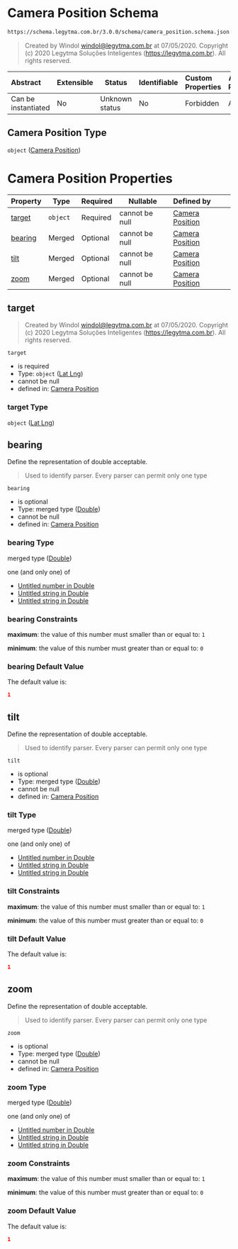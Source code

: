 # Camera Position Schema

```txt
https://schema.legytma.com.br/3.0.0/schema/camera_position.schema.json
```




> Created by Windol [windol@legytma.com.br](mailto:windol@legytma.com.br) at 07/05/2020.
> Copyright (c) 2020 Legytma Soluções Inteligentes (<https://legytma.com.br>). All rights reserved.
>

| Abstract            | Extensible | Status         | Identifiable | Custom Properties | Additional Properties | Access Restrictions | Defined In                                                                                  |
| :------------------ | ---------- | -------------- | ------------ | :---------------- | --------------------- | ------------------- | ------------------------------------------------------------------------------------------- |
| Can be instantiated | No         | Unknown status | No           | Forbidden         | Allowed               | none                | [camera_position.schema.json](../schema/camera_position.schema.json) |

## Camera Position Type

`object` ([Camera Position](camera_position.md))

# Camera Position Properties

| Property            | Type     | Required | Nullable       | Defined by                                                                                                                                        |
| :------------------ | -------- | -------- | -------------- | :------------------------------------------------------------------------------------------------------------------------------------------------ |
| [target](#target)   | `object` | Required | cannot be null | [Camera Position](camera_position-properties-lat-lng.md) |
| [bearing](#bearing) | Merged   | Optional | cannot be null | [Camera Position](app_bar_theme-properties-double.md)    |
| [tilt](#tilt)       | Merged   | Optional | cannot be null | [Camera Position](app_bar_theme-properties-double.md)       |
| [zoom](#zoom)       | Merged   | Optional | cannot be null | [Camera Position](app_bar_theme-properties-double.md)       |

## target




> Created by Windol [windol@legytma.com.br](mailto:windol@legytma.com.br) at 07/05/2020.
> Copyright (c) 2020 Legytma Soluções Inteligentes (<https://legytma.com.br>). All rights reserved.
>

`target`

-   is required
-   Type: `object` ([Lat Lng](camera_position-properties-lat-lng.md))
-   cannot be null
-   defined in: [Camera Position](camera_position-properties-lat-lng.md)

### target Type

`object` ([Lat Lng](camera_position-properties-lat-lng.md))

## bearing

Define the representation of double acceptable.


> Used to identify parser. Every parser can permit only one type
>

`bearing`

-   is optional
-   Type: merged type ([Double](app_bar_theme-properties-double.md))
-   cannot be null
-   defined in: [Camera Position](app_bar_theme-properties-double.md)

### bearing Type

merged type ([Double](app_bar_theme-properties-double.md))

one (and only one) of

-   [Untitled number in Double](double-oneof-0.md)
-   [Untitled string in Double](double-oneof-1.md)
-   [Untitled string in Double](double-oneof-2.md)

### bearing Constraints

**maximum**: the value of this number must smaller than or equal to: `1`

**minimum**: the value of this number must greater than or equal to: `0`

### bearing Default Value

The default value is:

```json
1
```

## tilt

Define the representation of double acceptable.


> Used to identify parser. Every parser can permit only one type
>

`tilt`

-   is optional
-   Type: merged type ([Double](app_bar_theme-properties-double.md))
-   cannot be null
-   defined in: [Camera Position](app_bar_theme-properties-double.md)

### tilt Type

merged type ([Double](app_bar_theme-properties-double.md))

one (and only one) of

-   [Untitled number in Double](double-oneof-0.md)
-   [Untitled string in Double](double-oneof-1.md)
-   [Untitled string in Double](double-oneof-2.md)

### tilt Constraints

**maximum**: the value of this number must smaller than or equal to: `1`

**minimum**: the value of this number must greater than or equal to: `0`

### tilt Default Value

The default value is:

```json
1
```

## zoom

Define the representation of double acceptable.


> Used to identify parser. Every parser can permit only one type
>

`zoom`

-   is optional
-   Type: merged type ([Double](app_bar_theme-properties-double.md))
-   cannot be null
-   defined in: [Camera Position](app_bar_theme-properties-double.md)

### zoom Type

merged type ([Double](app_bar_theme-properties-double.md))

one (and only one) of

-   [Untitled number in Double](double-oneof-0.md)
-   [Untitled string in Double](double-oneof-1.md)
-   [Untitled string in Double](double-oneof-2.md)

### zoom Constraints

**maximum**: the value of this number must smaller than or equal to: `1`

**minimum**: the value of this number must greater than or equal to: `0`

### zoom Default Value

The default value is:

```json
1
```
